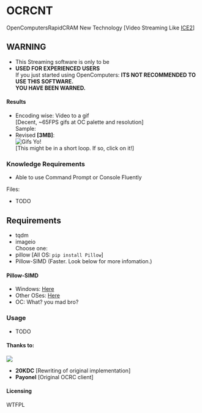 # OCRCNT
OpenComputersRapidCRAM New Technology [Video Streaming Like [ICE2](https://github.com/ChenThread/ice2)]

## WARNING
- This Streaming software is only to be
- **USED FOR EXPERIENCED USERS**  
If you just started using OpenComputers:
**ITS NOT RECOMMENDED TO USE THIS SOFTWARE.**  
**YOU HAVE BEEN WARNED.**  

#### Results
- Encoding wise: Video to a gif  
[Decent, ~65FPS gifs at OC palette and resolution]  
Sample:  
- Revised **[3MB]**:  
![Gifs Yo!](https://i.imgur.com/JalHenp.gif)   
[This might be in a short loop. If so, click on it!]  



### Knowledge Requirements
- Able to use Command Prompt or Console Fluently

Files:
- TODO

## Requirements
- tqdm
- imageio  
Choose one:
- pillow [All OS: `pip install Pillow`]
- Pillow-SIMD (Faster. Look below for more infomation.)
#### Pillow-SIMD
- Windows: [Here](https://www.lfd.uci.edu/~gohlke/pythonlibs/#pillow-simd)
- Other OSes: [Here](https://github.com/uploadcare/pillow-simd)
- OC: What? you mad bro?
### Usage
- TODO

#### Thanks to:  
![](https://i.imgur.com/nciW9k0.png)
- **20KDC** [Rewriting of original implementation]
- **Payonel** [Original OCRC client]

#### Licensing  
<a href="http://www.wtfpl.net/"><img
       src="http://www.wtfpl.net/wp-content/uploads/2012/12/wtfpl-badge-4.png"
       width="80" height="15" alt="WTFPL" /></a>
